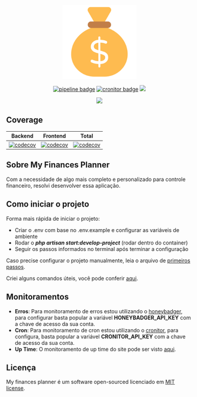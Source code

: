 <p align="center">
    <img src="./public/favicon.png" width="200" alt="application icon">
</p>

<p align="center">
    <a href="https://github.com/Jhon-Henkel/my-finances-planner/actions?query=branch%3Amain++"><img src="https://github.com/Jhon-Henkel/my-finances-planner/actions/workflows/main_branch_pipeline.yml/badge.svg" alt="pipeline badge"></a>
    <a href="https://my-finances-planner-demo.cronitorstatus.com/"><img src="https://cronitor.io/badges/7TNGwI/production/Kx5Z8Ty_r1i5MPDI_w5JPm66d7Y.svg" alt="cronitor badge"></a>
    <a href="https://github.com/Jhon-Henkel/my-finances-planner/blob/main/LICENSE"><img src="https://img.shields.io/github/license/Jhon-Henkel/my-finances-planner"></a>
</p>

<p align="center">
  <a href="https://skillicons.dev">
    <img src="https://skillicons.dev/icons?i=docker,php,html,css,js,vue,bootstrap,mysql,laravel,vite" />
  </a>
</p>

## Coverage
|                                                                                             Backend                                                                                              |                                                                                             Frontend                                                                                              |                                                                                        Total                                                                                         |
|:------------------------------------------------------------------------------------------------------------------------------------------------------------------------------------------------:|:-------------------------------------------------------------------------------------------------------------------------------------------------------------------------------------------------:|:------------------------------------------------------------------------------------------------------------------------------------------------------------------------------------:|
| [![codecov](https://codecov.io/gh/Jhon-Henkel/my-finances-planner/branch/main/graph/badge.svg?flag=backend&token=ZWK28PWTZF&precision=2)](https://codecov.io/gh/Jhon-Henkel/my-finances-planner) | [![codecov](https://codecov.io/gh/Jhon-Henkel/my-finances-planner/branch/main/graph/badge.svg?flag=frontend&token=ZWK28PWTZF&precision=2)](https://codecov.io/gh/Jhon-Henkel/my-finances-planner) | [![codecov](https://codecov.io/gh/Jhon-Henkel/my-finances-planner/flag/backend/graph/badge.svg?token=ZWK28PWTZF&precision=2)](https://codecov.io/gh/Jhon-Henkel/my-finances-planner) |

## Sobre My Finances Planner
Com a necessidade de algo mais completo e personalizado para controle financeiro, resolvi desenvolver essa aplicação.

## Como iniciar o projeto

Forma mais rápida de iniciar o projeto:
- Criar o .env com base no .env.example e configurar as variáveis de ambiente
- Rodar o ***php artisan start:develop-project*** (rodar dentro do container)
- Seguir os passos informados no terminal após terminar a configuração

Caso precise configurar o projeto manualmente, leia o arquivo de [primeiros passos](https://github.com/Jhon-Henkel/my-finances-planner/blob/main/.docs/FIRST_STEPS.md).

Criei alguns comandos úteis, você pode conferir [aqui](https://github.com/Jhon-Henkel/my-finances-planner/blob/main/.docs/COMMANDS.md).
## Monitoramentos
- **Erros**: Para monitoramento de erros estou utilizando o [honeybadger](https://www.honeybadger.io/), para configurar basta popular 
a variável **HONEYBADGER_API_KEY** com a chave de acesso da sua conta.
- **Cron**: Para monitoramento de cron estou utilizando o [cronitor](https://cronitor.io/), para configura, basta popular
a variável **CRONITOR_API_KEY** com a chave de acesso da sua conta.
- **Up Time**: O monitoramento de up time do site pode ser visto [aqui](https://my-finances-planner-demo.cronitorstatus.com/).

## Licença
My finances planner é um software open-sourced licenciado em [MIT license](https://opensource.org/licenses/MIT).
